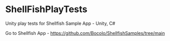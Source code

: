 # ShellFishPlayTests
Unity play tests for Shellfish Sample App -  Unity, C# 

Go to Shellfish App - https://github.com/Bocolo/ShellfishSamples/tree/main
